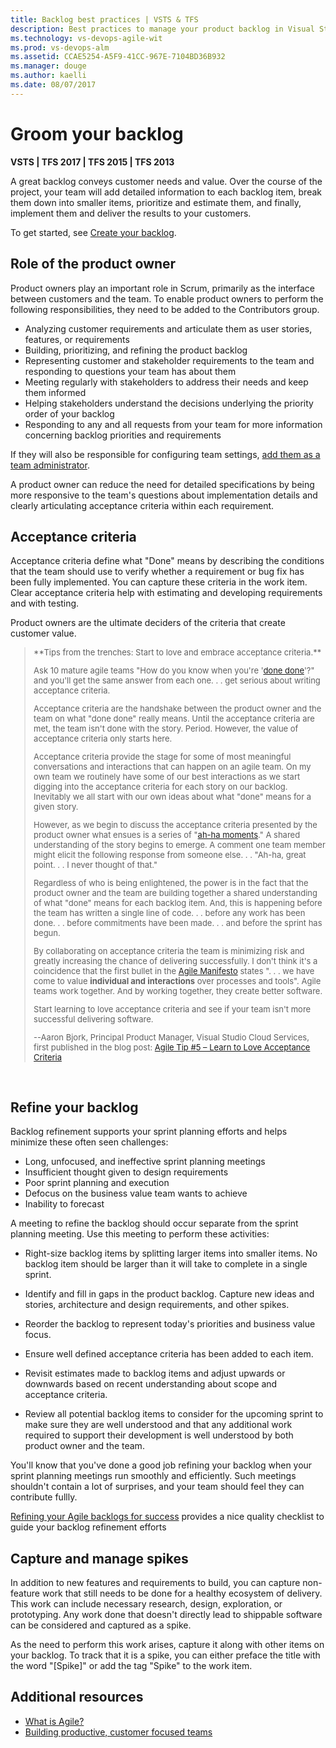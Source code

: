 ```yaml
---
title: Backlog best practices | VSTS & TFS
description: Best practices to manage your product backlog in Visual Studio Team Services (VSTS) and Team Foundation 
ms.technology: vs-devops-agile-wit
ms.prod: vs-devops-alm
ms.assetid: CCAE5254-A5F9-41CC-967E-7104BD36B932
ms.manager: douge
ms.author: kaelli
ms.date: 08/07/2017
---
```


# Groom your backlog  

**VSTS | TFS 2017 | TFS 2015 | TFS 2013**
 
A great backlog conveys customer needs and value. Over the course of the project, your team will add detailed 
information to each backlog item, break them down into smaller items, prioritize and estimate them, and finally, 
implement them and deliver the results to your customers. 

To get started, see [Create your backlog](create-your-backlog.md).  


<a name="product-owner-role"></a>
## Role of the product owner  
Product owners play an important role in Scrum, primarily as the interface between customers and the team. To enable product owners to perform the following responsibilities, they need to be added to the Contributors group. 

* Analyzing customer requirements and articulate them as user stories, features, or requirements  
* Building, prioritizing, and refining the product backlog  
* Representing customer and stakeholder requirements to the team and responding to questions your team has about them  
* Meeting regularly with stakeholders to address their needs and keep them informed  
* Helping stakeholders understand the decisions underlying the priority order of your backlog  
* Responding to any and all requests from your team for more information concerning backlog priorities and requirements  

If they will also be responsible for configuring team settings, [add them as a team administrator](../scale/manage-team-assets.md).  

A product owner can reduce the need for detailed specifications by being more responsive to the team's questions about implementation details and clearly articulating acceptance criteria within each requirement.


 
<a name="acceptance"></a>
## Acceptance criteria
Acceptance criteria define what "Done" means by describing the conditions that the team should use to verify whether a requirement or bug fix has been fully implemented. You can capture these criteria in the work item. Clear acceptance criteria help with estimating and developing requirements and with testing.

Product owners are the ultimate deciders of the criteria that create customer value.

<blockquote style="font-size: 13px"><p>**Tips from the trenches: Start to love and embrace acceptance criteria.**</p> <p>Ask 10 mature agile teams "How do you know when you're 
'<a href="http://blogs.msdn.com/controlpanel/blogs/posteditor.aspx/done%20done%20agile">done done</a>'?" 
and you'll get the same answer from each one. . . get serious about writing acceptance criteria.</p>
<p>Acceptance criteria are the handshake between the product owner and the team on what "done done" really means.  
Until the acceptance criteria are met, the team isn't done with the story. Period. 
However, the value of acceptance criteria only starts here.
</p><p>
Acceptance criteria provide the stage for some of most meaningful conversations and interactions 
that can happen on an agile team. On my own team we routinely have some of our best interactions as 
we start digging into the acceptance criteria for each story on our backlog. 
Inevitably we all start with our own ideas about what "done" means for a given story. 
</p>
<p>However, as we begin to discuss the acceptance criteria presented by the product owner what 
ensues is a series of "<a href="http://www.bing.com/search?q=Ah-ha moments">ah-ha moments</a>." 
A shared understanding of the story begins to emerge. A comment one team member might elicit 
the following response from someone else. . .  "Ah-ha, great point. . . I never thought of that."
</p><p>Regardless of who is being enlightened, the power is in the fact that the product owner and 
the team are building together a shared understanding of what "done" means for each backlog item.
And, this is happening before the team has written a single line of code. . .  before any work has been done. . .  
before commitments have been made. . .  and before the sprint has begun.</p>
<p>By collaborating on acceptance criteria the team is minimizing risk and greatly increasing the chance of delivering successfully. 
I don't think it's a coincidence that the first bullet in the 
<a href="http://agilemanifesto.org/">Agile Manifesto</a> states ". . . we have come to value 
<b>individual and interactions</b> over processes and tools".
Agile teams work together. And by working together, they create better software.</p> 
<p>Start learning to love acceptance criteria and see if your team isn't more successful delivering software.</p>

<p>--Aaron Bjork, Principal Product Manager, Visual Studio Cloud Services, first published in the 
blog post: <a href="http://blogs.msdn.com/b/aaronbjork/archive/2010/05/04/msf-agile-5-0-tip-5-learn-to-love-acceptance-criteria.aspx">
Agile Tip #5 – Learn to Love Acceptance Criteria</a></p> 

</blockquote>  

<a id="groom">  </a>
## Refine your backlog
  
Backlog refinement supports your sprint planning efforts and helps minimize these often seen challenges:

* Long, unfocused, and ineffective sprint planning meetings  
* Insufficient thought given to design requirements  
* Poor sprint planning and execution  
* Defocus on the business value team wants to achieve  
* Inability to forecast  

A meeting to refine the backlog should occur separate from the sprint planning meeting. Use this meeting to perform these activities:  

* Right-size backlog items by splitting larger items into smaller items. No backlog item should be larger than it will take to complete in a single sprint.  

* Identify and fill in gaps in the product backlog. Capture new ideas and stories, architecture and design requirements, and other spikes.  

* Reorder the backlog to represent today's priorities and business value focus.  

* Ensure well defined acceptance criteria has been added to each item.  

* Revisit estimates made to backlog items and adjust upwards or downwards based on recent understanding about scope and acceptance criteria.  

* Review all potential backlog items to consider for the upcoming sprint to make sure they are well understood and that any additional work required to support their development is well understood by both product owner and the team.  

You'll know that you've done a good job refining your backlog when your sprint planning meetings run smoothly and efficiently. Such meetings shouldn't contain a lot of surprises, and your team should feel they can contribute fullly.    

[Refining your Agile backlogs for success](http://www.batimes.com/robert-galen/grooming-your-agile-backlogs-for-success.html) provides a nice quality checklist to guide your backlog refinement efforts


<a name="spikes"></a>
## Capture and manage spikes
In addition to new features and requirements to build, you can capture non-feature work that still needs to be done for a healthy ecosystem of delivery. This work can include necessary research, design, exploration, or prototyping. Any work done that doesn't directly lead to shippable software can be considered and captured as a spike.

As the need to perform this work arises, capture it along with other items on your backlog. To track that it is a spike, you can either preface the title with the word "[Spike]" or add the tag "Spike" to the work item.  

## Additional resources
- [What is Agile?](https://www.visualstudio.com/learn/what-is-agile/)  
- [Building productive, customer focused teams](https://www.visualstudio.com/learn/productive-teams/)  